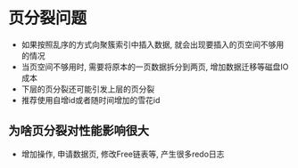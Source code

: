 # 页分裂问题

* 如果按照乱序的方式向聚簇索引中插入数据, 就会出现要插入的页空间不够用的情况
* 当页空间不够用时, 需要将原本的一页数据拆分到两页, 增加数据迁移等磁盘IO成本
* 下层的页分裂还可能引发上层的页分裂
* 推荐使用自增id或者随时间增加的雪花id

## 为啥页分裂对性能影响很大

* 增加操作, 申请数据页, 修改Free链表等, 产生很多redo日志